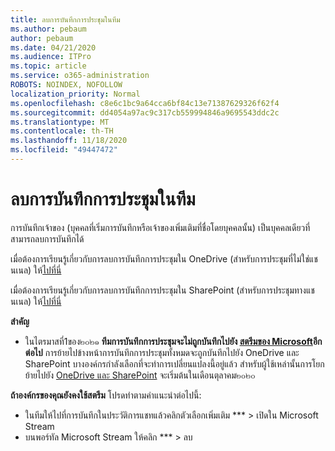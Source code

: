 ```yaml
---
title: ลบการบันทึกการประชุมในทีม
ms.author: pebaum
author: pebaum
ms.date: 04/21/2020
ms.audience: ITPro
ms.topic: article
ms.service: o365-administration
ROBOTS: NOINDEX, NOFOLLOW
localization_priority: Normal
ms.openlocfilehash: c8e6c1bc9a64cca6bf84c13e71387629326f62f4
ms.sourcegitcommit: dd4054a97ac9c317cb559994846a9695543ddc2c
ms.translationtype: MT
ms.contentlocale: th-TH
ms.lasthandoff: 11/18/2020
ms.locfileid: "49447472"
---
```

# <a name="delete-a-meeting-recording-in-teams"></a>ลบการบันทึกการประชุมในทีม

การบันทึกเจ้าของ (บุคคลที่เริ่มการบันทึกหรือเจ้าของเพิ่มเติมที่ชื่อโดยบุคคลนั้น) เป็นบุคคลเดียวที่สามารถลบการบันทึกได้  

เมื่อต้องการเรียนรู้เกี่ยวกับการลบการบันทึกการประชุมใน OneDrive (สำหรับการประชุมที่ไม่ใช่แชนเนล) ให้[ไปที่นี่](https://support.microsoft.com/office/21fe345a-e488-4fa7-932b-f053c1bebe8a)  

เมื่อต้องการเรียนรู้เกี่ยวกับการลบการบันทึกการประชุมใน SharePoint (สำหรับการประชุมทางแชนเนล) ให้[ไปที่นี่](https://support.microsoft.com/office/71f3c90a-0d24-4d80-8b66-f88234b79a52)  

**สำคัญ**

- ในไตรมาสที่1ของ๒๐๒๑ **ทีมการบันทึกการประชุมจะไม่ถูกบันทึกไปยัง [สตรีมของ Microsoft](https://stream.microsoft.com/)อีกต่อไป** การย้ายไปข้างหน้าการบันทึกการประชุมทั้งหมดจะถูกบันทึกไปยัง OneDrive และ SharePoint บางองค์กรกำลังเลือกที่จะทำการเปลี่ยนแปลงนี้อยู่แล้ว สำหรับผู้ใช้เหล่านั้นการโยกย้ายไปยัง  [OneDrive และ SharePoint](https://docs.microsoft.com/MicrosoftTeams/tmr-meeting-recording-change)  จะเริ่มต้นในเดือนตุลาคม๒๐๒๐

**ถ้าองค์กรของคุณยังคงใช้สตรีม** โปรดทำตามคำแนะนำต่อไปนี้:

- ในทีมให้ไปที่การบันทึกในประวัติการแชทแล้วคลิกตัวเลือกเพิ่มเติม *** > เปิดใน Microsoft Stream
- บนพอร์ทัล Microsoft Stream ให้คลิก *** > ลบ
